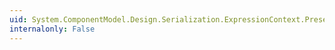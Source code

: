 ```yaml
---
uid: System.ComponentModel.Design.Serialization.ExpressionContext.PresetValue
internalonly: False
---
```

